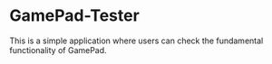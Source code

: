 # GamePad-Tester

This is a simple application where users can check the fundamental functionality of GamePad.
